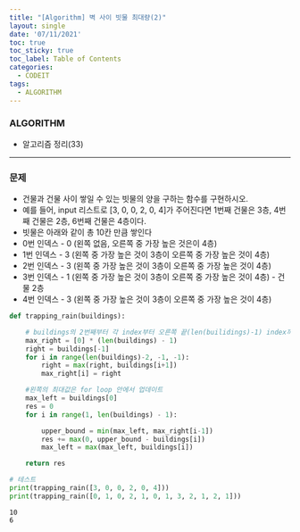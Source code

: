 ```yaml
---
title: "[Algorithm] 벽 사이 빗물 최대량(2)"
layout: single
date: '07/11/2021'
toc: true
toc_sticky: true
toc_label: Table of Contents
categories:
  - CODEIT
tags:
  - ALGORITHM
---
```


### ALGORITHM
* 알고리즘 정리(33)

---

### 문제
* 건물과 건물 사이 쌓일 수 있는 빗물의 양을 구하는 함수를 구현하시오.
* 예를 들어, input 리스트로 [3, 0, 0, 2, 0, 4]가 주어진다면 1번째 건물은 3층, 4번째 건물은 2층, 6번째 건물은 4층이다. 
* 빗물은 아래와 같이 총 10칸 만큼 쌓인다
* 0번 인덱스 - 0 (왼쪽 없음, 오른쪽 중 가장 높은 것은이 4층)
* 1번 인덱스 - 3 (왼쪽 중 가장 높은 것이 3층이 오른쪽 중 가장 높은 것이 4층)
* 2번 인덱스 - 3 (왼쪽 중 가장 높은 것이 3층이 오른쪽 중 가장 높은 것이 4층)
* 3번 인덱스 - 1 (왼쪽 중 가장 높은 것이 3층이 오른쪽 중 가장 높은 것이 4층) - 건물 2층
* 4번 인덱스 - 3 (왼쪽 중 가장 높은 것이 3층이 오른쪽 중 가장 높은 것이 4층)


```python
def trapping_rain(buildings):

    # buildings의 2번째부터 각 index부터 오른쪽 끝(len(builidings)-1) index까지의 최대값을 포함하는 리스트
    max_right = [0] * (len(buildings) - 1)
    right = buildings[-1]
    for i in range(len(buildings)-2, -1, -1):
        right = max(right, buildings[i+1])
        max_right[i] = right

    #왼쪽의 최대값은 for loop 안에서 업데이트
    max_left = buildings[0]
    res = 0
    for i in range(1, len(buildings) - 1):

        upper_bound = min(max_left, max_right[i-1])
        res += max(0, upper_bound - buildings[i])
        max_left = max(max_left, buildings[i])

    return res

# 테스트
print(trapping_rain([3, 0, 0, 2, 0, 4]))
print(trapping_rain([0, 1, 0, 2, 1, 0, 1, 3, 2, 1, 2, 1]))
```

    10
    6

